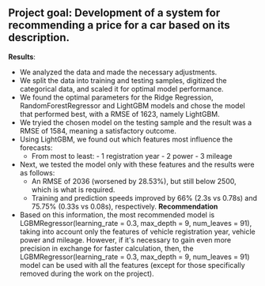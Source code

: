 ## Project goal: Development of a system for recommending a price for a car based on its description.

**Results**:

- We analyzed the data and made the necessary adjustments.
- We split the data into training and testing samples, digitized the categorical data, and scaled it for optimal model performance.
- We found the optimal parameters for the Ridge Regression, RandomForestRegressor and LightGBM models and chose the model that performed best, with a RMSE of 1623, namely LightGBM.
- We tryied the chosen model on the testing sample and the result was a RMSE of 1584, meaning a satisfactory outcome.
- Using LightGBM, we found out which features most influence the forecasts:
  - From most to least:
                                                   - 1 registration year
                                                    - 2 power
                                                    - 3 mileage
- Next, we tested the model only with these features and the results were as follows:
    - An RMSE of 2036 (worsened by 28.53%), but still below 2500, which is what is required.
    - Training and prediction speeds improved by 66% (2.3s vs 0.78s) and 75.75% (0.33s vs 0.08s), respectively.
**Recommendation**
- Based on this information, the most recommended model is LGBMRegressor(learning_rate = 0.3, max_depth = 9, num_leaves = 91), taking into account only the features of vehicle registration year, vehicle power and mileage. However, if it's necessary to gain even more precision in exchange for faster calculation, then, the LGBMRegressor(learning_rate = 0.3, max_depth = 9, num_leaves = 91) model can be used with all the features (except for those specifically removed during the work on the project).
